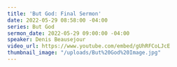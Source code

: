 ```yaml
---
title: 'But God: Final Sermon'
date: 2022-05-29 08:58:00 -04:00
series: But God
sermon_date: 2022-05-29 09:00:00 -04:00
speaker: Denis Beausejour
video_url: https://www.youtube.com/embed/gUhRFCoLJcE
thumbnail_image: "/uploads/But%20God%20Image.jpg"
---
```


